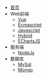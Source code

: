 * [首页](/docs/index.md)
* Web前端
    * [Vue](/docs/Web/Vue/index)
    * [Ecmascript](/docs/Web/Ecmascript/index)
    * [Javascript](/docs/Web/Javascript/index)
    * [Hybrid](/docs/Web/Hybrid/index)
    * [EChartsJS](/docs/Web/EChartsJS/index)
* 服务端
    * [NodeJs](/docs/WebServer/Node/index)
* 数据库
    * [MySql](/docs/DB/MySql/index)
    * [Mongo](/docs/DB/Mongo/index)